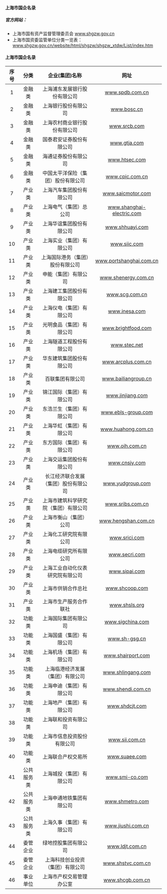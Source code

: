 
#### 上海市国企名录

##### 官方网站：
* 上海市国有资产监督管理委员会 www.shgzw.gov.cn
* 上海市国资委监管单位分类一览表：www.shgzw.gov.cn/website/html/shgzw/shgzw_xtdw/List/index.htm

#### 上海市国企名录
| 序号 |分类 | 企业(集团)名称 | 网址 |
| :-----: | :-----: | :-----: | :-----: |
| 1 | 金融类 | 上海浦东发展银行股份有限公司 | www.spdb.com.cn |
| 2 | 金融类 | 上海银行股份有限公司 | www.bosc.cn |
| 3 | 金融类 | 上海农村商业银行股份有限公司 | www.srcb.com |
| 4 | 金融类 | 国泰君安证券股份有限公司 | www.gtja.com |
| 5 | 金融类 | 海通证券股份有限公司 | www.htsec.com |
| 6 | 金融类 | 中国太平洋保险（集团）股份有限公司 | www.cpic.com.cn |
| 7 | 产业类 | 上海汽车集团股份有限公司 | www.saicmotor.com |
| 8 | 产业类 | 上海电气（集团）总公司 | www.shanghai-electric.com |
| 9 | 产业类 | 上海华谊集团股份有限公司 | www.shhuayi.com |
| 10 | 产业类 | 上海实业（集团）有限公司 | www.siic.com |
| 11 | 产业类 | 上海国际港务（集团）股份有限公司 | www.portshanghai.com.cn |
| 12 | 产业类 | 申能（集团）有限公司 | www.shenergy.com.cn |
| 13 | 产业类 | 上海建工集团股份有限公司 | www.scg.com.cn |
| 14 | 产业类 | 上海仪电（集团）有限公司 | www.inesa.com |
| 15 | 产业类 | 光明食品（集团）有限公司 | www.brightfood.com |
| 16 | 产业类 | 上海隧道工程股份有限公司 | www.stec.net |
| 17 | 产业类 | 华东建筑集团股份有限公司 | www.arcplus.com.cn |
| 18 | 产业类 | 百联集团有限公司 | www.bailiangroup.cn |
| 19 | 产业类 | 锦江国际（集团）有限公司 | www.jinjiang.com |
| 20 | 产业类 | 东浩兰生（集团）有限公司 | www.ebls-group.com |
| 21 | 产业类 | 上海华虹（集团）有限公司 | www.huahong.com.cn |
| 22 | 产业类 | 东方国际（集团）有限公司 | www.oih.com.cn |
| 23 | 产业类 | 上海交运集团股份有限公司 | www.cnsjy.com |
| 24 | 产业类 | 长江经济联合发展（集团）股份有限公司 | www.yudgroup.com |
| 25 | 产业类 | 上海市建筑科学研究院（集团）有限公司 | www.sribs.com.cn |
| 26 | 产业类 | 上海市衡山（集团）公司 | www.hengshan.com.cn |
| 27 | 产业类 | 上海化工研究院有限公司 | www.srici.com |
| 28 | 产业类 | 上海电缆研究所有限公司 | www.secri.com |
| 29 | 产业类 | 上海工业自动化仪表研究院有限公司 | www.sipai.com |
| 30 | 产业类 | 上海市供销合作总社 | www.shcoop.com |
| 31 | 产业类 | 上海市生产服务合作联社 | www.shsls.org |
| 32 | 功能类 | 上海国际集团有限公司 | www.sigchina.com |
| 33 | 功能类 | 上海国盛（集团）有限公司 | www.sh-gsg.cn |
| 34 | 功能类 | 上海机场（集团）有限公司 | www.shairport.com |
| 35 | 功能类 | 上海临港经济发展（集团）有限公司 | www.shlingang.com |
| 36 | 功能类 | 上海申迪（集团）有限公司 | www.shendi.com.cn |
| 37 | 功能类 | 上海地产（集团）有限公司 | www.shdcjt.com |
| 38 | 功能类 | 上海联和投资有限公司 |  |
| 39 | 功能类 | 上海市信息投资股份有限公司 | www.sii.com.cn |
| 40 | 功能类 | 上海联合产权交易所 | www.suaee.com |
| 41 | 公共服务类 | 上海城投（集团）有限公司 | www.smi-co.com |
| 42 | 公共服务类 | 上海申通地铁集团有限公司 | www.shmetro.com |
| 43 | 公共服务类 | 上海久事（集团）有限公司 | www.jiushi.com.cn |
| 44 | 委管企业 | 绿地控股集团有限公司 | www.ldjt.com.cn |
| 45 | 委管企业 | 上海科技创业投资（集团）有限公司 | www.shstvc.com.cn |
| 46 | 事业单位 | 上海市产权交易管理办公室 | www.shcgb.com.cn |
